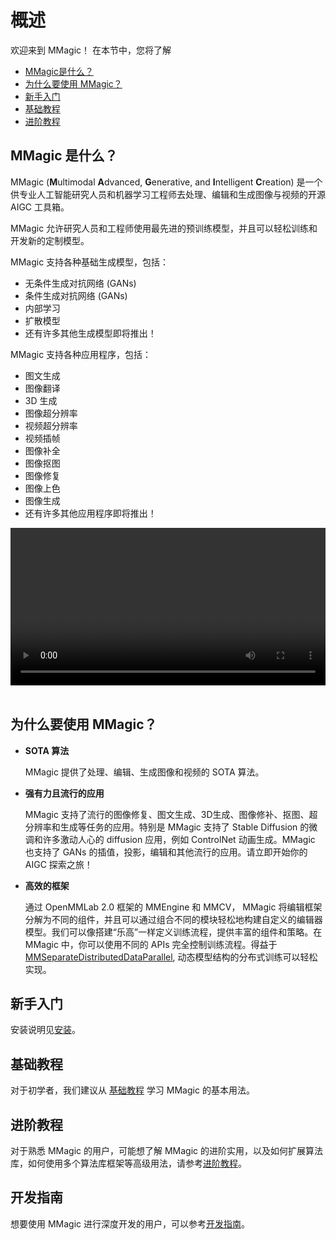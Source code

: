 # 概述

欢迎来到 MMagic！ 在本节中，您将了解

- [MMagic是什么？](#mmagic-是什么)
- [为什么要使用 MMagic？](#为什么要使用-mmagic)
- [新手入门](#新手入门)
- [基础教程](#基础教程)
- [进阶教程](#进阶教程)

## MMagic 是什么？

MMagic (**M**ultimodal **A**dvanced, **G**enerative, and **I**ntelligent **C**reation) 是一个供专业人工智能研究人员和机器学习工程师去处理、编辑和生成图像与视频的开源 AIGC 工具箱。

MMagic 允许研究人员和工程师使用最先进的预训练模型，并且可以轻松训练和开发新的定制模型。

MMagic 支持各种基础生成模型，包括：

- 无条件生成对抗网络 (GANs)
- 条件生成对抗网络 (GANs)
- 内部学习
- 扩散模型
- 还有许多其他生成模型即将推出！

MMagic 支持各种应用程序，包括：

- 图文生成
- 图像翻译
- 3D 生成
- 图像超分辨率
- 视频超分辨率
- 视频插帧
- 图像补全
- 图像抠图
- 图像修复
- 图像上色
- 图像生成
- 还有许多其他应用程序即将推出！

<div align=center>
    <video width="100%" controls>
        <source src="https://user-images.githubusercontent.com/49083766/233564593-7d3d48ed-e843-4432-b610-35e3d257765c.mp4" type="video/mp4">
        <object data="https://user-images.githubusercontent.com/49083766/233564593-7d3d48ed-e843-4432-b610-35e3d257765c.mp4" width="100%">
        </object>
    </video>
</div>
</br>

## 为什么要使用 MMagic？

- **SOTA 算法**

  MMagic 提供了处理、编辑、生成图像和视频的 SOTA 算法。

- **强有力且流行的应用**

  MMagic 支持了流行的图像修复、图文生成、3D生成、图像修补、抠图、超分辨率和生成等任务的应用。特别是 MMagic 支持了 Stable Diffusion 的微调和许多激动人心的 diffusion 应用，例如 ControlNet 动画生成。MMagic 也支持了 GANs 的插值，投影，编辑和其他流行的应用。请立即开始你的 AIGC 探索之旅！

- **高效的框架**

  通过 OpenMMLab 2.0 框架的 MMEngine 和 MMCV， MMagic 将编辑框架分解为不同的组件，并且可以通过组合不同的模块轻松地构建自定义的编辑器模型。我们可以像搭建“乐高”一样定义训练流程，提供丰富的组件和策略。在 MMagic 中，你可以使用不同的 APIs 完全控制训练流程。得益于 [MMSeparateDistributedDataParallel](https://github.com/open-mmlab/mmengine/blob/main/mmengine/model/wrappers/seperate_distributed.py), 动态模型结构的分布式训练可以轻松实现。

## 新手入门

安装说明见[安装](install.md)。

## 基础教程

对于初学者，我们建议从 [基础教程](../user_guides/config.md) 学习 MMagic 的基本用法。

## 进阶教程

对于熟悉 MMagic 的用户，可能想了解 MMagic 的进阶实用，以及如何扩展算法库，如何使用多个算法库框架等高级用法，请参考[进阶教程](../advanced_guides/evaluator.md)。

## 开发指南

想要使用 MMagic 进行深度开发的用户，可以参考[开发指南](../howto/models.md)。
